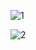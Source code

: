 ![1](https://github.com/Akin-T/restoranApp/assets/57757663/35837d2f-ac1a-4476-a2df-4346f4f75020)            


![2](https://github.com/Akin-T/restoranApp/assets/57757663/04cf282a-9ae2-404a-b746-b0816c5b4114)




